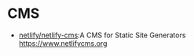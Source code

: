 # CMS

* [netlify/netlify-cms](https://github.com/netlify/netlify-cms):A CMS for Static Site Generators https://www.netlifycms.org
